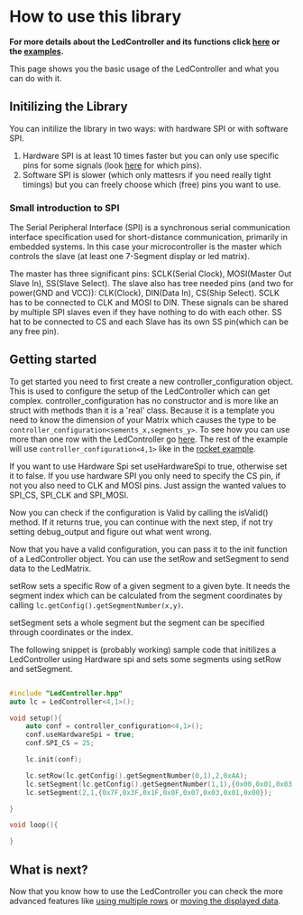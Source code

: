 # How to use this library

**For more details about the LedController and its functions click [here](d9/def/class_led_controller.html) or the [examples](https://github.com/noah1510/LedController/tree/master/examples).**

This page shows you the basic usage of the LedController and what you can do with it.

## Initilizing the Library

You can initilize the library in two ways: with hardware SPI or with software SPI.

1. Hardware SPI is at least 10 times faster but you can only use specific pins for some signals (look [here](index.html) for which pins).
2. Software SPI is slower (which only mattesrs if you need really tight timings) but you can freely choose which (free) pins you want to use.

### Small introduction to SPI

The Serial Peripheral Interface (SPI) is a synchronous serial communication interface specification used for short-distance communication, primarily in embedded systems.
In this case your microcontroller is the master which controls the slave (at least one 7-Segment display or led matrix).

The master has three significant pins: SCLK(Serial Clock), MOSI(Master Out Slave In), SS(Slave Select).
The slave also has tree needed pins (and two for power(GND and VCC)): CLK(Clock), DIN(Data In), CS(Ship Select).
SCLK has to be connected to CLK and MOSI to DIN.
These signals can be shared by multiple SPI slaves even if they have nothing to do with each other.
SS hat to be connected to CS and each Slave has its own SS pin(which can be any free pin).

## Getting started

To get started you need to first create a new controller_configuration object.
This is used to configure the setup of the LedController which can get complex.
controller_configuration has no constructor and is more like an struct with methods than it is a 'real' class.
Because it is a template you need to know the dimension of your Matrix which causes the type to be `controller_configuration<sements_x,segments_y>`.
To see how you can use more than one row with the LedController go [here](dc/dc4/md_doc_multi_row.html).
The rest of the example will use `controller_configuration<4,1>` like in the [rocket example](db/d6d/_led_controller_demo_rocket_8ino-example.html).

If you want to use Hardware Spi set useHardwareSpi to true, otherwise set it to false.
If you use hardware SPI you only need to specify the CS pin, if not you also need to CLK and MOSI pins.
Just assign the wanted values to SPI_CS, SPI_CLK and SPI_MOSI.

Now you can check if the configuration is Valid by calling the isValid() method.
If it returns true, you can continue with the next step, if not try setting debug_output and figure out what went wrong.

Now that you have a valid configuration, you can pass it to the init function of a LedController object.
You can use the setRow and setSegment to send data to the LedMatrix.

setRow sets a specific Row of a given segment to a given byte.
It needs the segment index which can be calculated from the segment coordinates by calling `lc.getConfig().getSegmentNumber(x,y)`.

setSegment sets a whole segment but the segment can be specified through coordinates or the index.

The following snippet is (probably working) sample code that initilizes a LedController using Hardware spi and sets some segments using setRow and setSegment.

```c++

#include "LedController.hpp"
auto lc = LedController<4,1>();

void setup(){
    auto conf = controller_configuration<4,1>();
    conf.useHardwareSpi = true;
    conf.SPI_CS = 25;

    lc.init(conf);

    lc.setRow(lc.getConfig().getSegmentNumber(0,1),2,0xAA);
    lc.setSegment(lc.getConfig().getSegmentNumber(1,1),{0x00,0x01,0x03,0x07,0x0F,0x1F,0x3F,0x7F});
    lc.setSegment(2,1,{0x7F,0x3F,0x1F,0x0F,0x07,0x03,0x01,0x00});

}

void loop(){

}

```

## What is next?

Now that you know how to use the LedController you can check the more advanced features like [using multiple rows](d7/d20/md_doc_multi_row.html) or [moving the displayed data](d6/d14/md_doc_movement.html).
